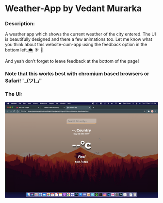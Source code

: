 # Weather-App by Vedant Murarka

### Description:

A weather app which shows the current weather of the city entered. The UI is beautifully designed and there a few animations too. Let me know what you think about this website-cum-app using the feedback option in the bottom left.🌨 ☀️ 💨

And yeah don't forget to leave feedback at the bottom of the page!

### Note that this works best with chromium based browsers or Safari! ¯\_(ツ)_/¯

### The UI:

<img src="The UI.png" alt="UI">
